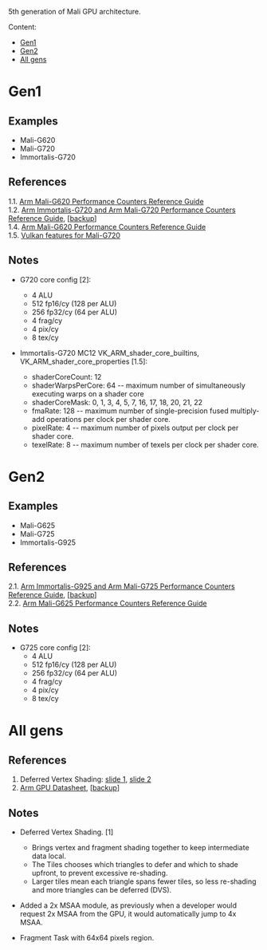 5th generation of Mali GPU architecture.

Content:
* [Gen1](#Gen1)
* [Gen2](#Gen2)
* [All gens](#All-gens)


# Gen1

## Examples

* Mali-G620
* Mali-G720
* Immortalis-G720

## References

1.1. [Arm Mali-G620 Performance Counters Reference Guide](https://developer.arm.com/documentation/108080/0104)<br/>
1.2. [Arm Immortalis-G720 and Arm Mali-G720 Performance Counters Reference Guide](https://developer.arm.com/documentation/108081/0104), [[backup](../pdf/arm_immortalis-g720_and_arm_mali-g720_performance_counters_reference_guide_108081_0103_en.pdf)]<br/>
1.4. [Arm Mali-G620 Performance Counters Reference Guide](https://developer.arm.com/documentation/108080/0104)<br/>
1.5. [Vulkan features for Mali-G720](https://vulkan.gpuinfo.org/listreports.php?devicename=Mali-G720-Immortalis%20MC12)

## Notes

* G720 core config [2]:
	- 4 ALU
	- 512 fp16/cy (128 per ALU)
	- 256 fp32/cy (64 per ALU)
	- 4 frag/cy
	- 4 pix/cy
	- 8 tex/cy

* Immortalis-G720 MC12 VK_ARM_shader_core_builtins, VK_ARM_shader_core_properties [1.5]:
	- shaderCoreCount: 12
	- shaderWarpsPerCore: 64 -- maximum number of simultaneously executing warps on a shader core
	- shaderCoreMask: 0, 1, 3, 4, 5, 7, 16, 17, 18, 20, 21, 22
	- fmaRate: 128 -- maximum number of single-precision fused multiply-add operations per clock per shader core.
	- pixelRate: 4 -- maximum number of pixels output per clock per shader core.
	- texelRate: 8 -- maximum number of texels per clock per shader core.

# Gen2

## Examples

* Mali-G625
* Mali-G725
* Immortalis-G925

## References

2.1. [Arm Immortalis-G925 and Arm Mali-G725 Performance Counters Reference Guide](https://developer.arm.com/documentation/109793/0100), [[backup](../pdf/arm_immortalis-g925_and_arm_mali-g725_performance_counters_reference_guide_109793_0100_en.pdf)]<br/>
2.2. [Arm Mali-G625 Performance Counters Reference Guide](https://developer.arm.com/documentation/109780/0100/)<br/>

## Notes

* G725 core config [2]:
	- 4 ALU
	- 512 fp16/cy (128 per ALU)
	- 256 fp32/cy (64 per ALU)
	- 4 frag/cy
	- 4 pix/cy
	- 8 tex/cy

# All gens

## References

1. Deferred Vertex Shading: [slide 1](../img/arm-dvs-1.jpg), [slide 2](../img/arm-dvs-2.jpg)
2. [Arm GPU Datasheet](https://developer.arm.com/documentation/102849/0700/), [[backup](../pdf/Arm_GPU_datasheet_v7.pdf)]


## Notes

* Deferred Vertex Shading. [1]
	- Brings vertex and fragment shading together to keep intermediate data local.
	- The Tiles chooses which triangles to defer and which to shade upfront, to prevent excessive re-shading.
	- Larger tiles mean each triangle spans fewer tiles, so less re-shading and more triangles can be deferred (DVS).

* Added a 2x MSAA module, as previously when a developer would request 2x MSAA from the GPU, it would automatically jump to 4x MSAA.
* Fragment Task with 64x64 pixels region.
